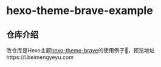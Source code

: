 # hexo-theme-brave-example

## 仓库介绍
改仓库是Hexo主题[hexo-theme-brave](https://github.com/beimengyeyu/hexo-theme-brave)的使用例子🌰，预览地址https://l.beimengyeyu.com